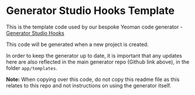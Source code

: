 # Generator Studio Hooks Template

This is the template code used by our bespoke Yeoman code generator - [Generator Studio Hooks](https://github.com/bushers/generator-studio-hooks)

This code will be generated when a new project is created.

In order to keep the generator up to date, it is important that any updates here are also reflected in the main generator repo (Github link above), in the folder `app/templates`.

**Note:** When copying over this code, do not copy this readme file as this relates to this repo and not instructions on using the generator itself.
